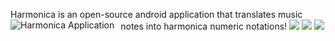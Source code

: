 Harmonica is an open-source android application that translates music notes into harmonica numeric notations!
<img src="1.jpg"
     alt="Harmonica Application"
     style="float: left; margin-right: 10px; height:40% width:50%" />
  ![](2.jpg)
   ![](3.jpg)
    ![](4.jpg)
